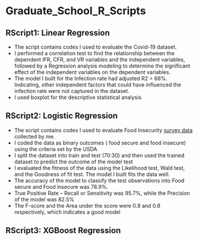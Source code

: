 # Graduate_School_R_Scripts

## RScript1: Linear Regression
* The script contains codes I used to evaluate the Covid-19 dataset. 
* I performed a correlation test to find the relationship between the dependent IFR, CFR, and VR variables and the independent variables, followed by a Regression analysis modeling to determine the significant effect of the independent variables on the dependent variables. 
* The model I built for the Infection rate had adjusted R2   = 68%. Indicating, other independent factors that could have influenced the infection rate were not captured in the dataset.
* I used boxplot for the descriptive statistical analysis 

## RScript2: Logistic Regression
* The script contains codes I used to evaluate Food Insecurity [survey data](https://docs.google.com/forms/d/e/1FAIpQLSfnENEsf881JKhhjzWn0hcUC3KQo8snrPBI6qSfSVPEq6Nklw/viewform?usp=sf_link) collected by me. 
* I coded the data as binary outcomes ( food secure and food insecure) using the criteria set by the USDA
* I split the dataset into train and test (70:30) and then used the trained dataset to predict the outcome of the  model test
* I evaluated the fitness of the data using the Likelihood test, Wald test, and the Goodness of fit test. The model I built fits the data well.
* The accuracy of the model to classify the test observations into Food secure and Food insecure was 78.9%.
* True Positive Rate – Recall or Sensitivity was 95.7%, while the Precision of the model was 82.5%
* The F-score and the Area under the score were 0.9 and 0.8 respectively, which indicates a good model


## RScript3: XGBoost Regression 
